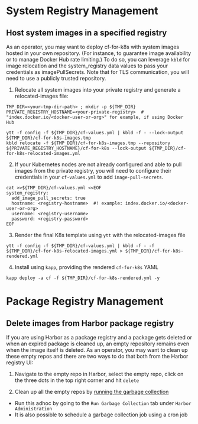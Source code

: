 # System Registry Management

## Host system images in a specified registry

As an operator, you may want to deploy cf-for-k8s with system images hosted in your own repository. (For instance, to guarantee image availability or to manage Docker Hub rate limiting.) To do so, you can leverage `kbld` for image relocation and the system_registry data values to pass your credentials as imagePullSecrets. Note that for TLS communication, you will need to use a publicly trusted repository.

1. Relocate all system images into your private registry and generate a relocated-images file:

  ```console
  TMP_DIR=<your-tmp-dir-path> ; mkdir -p ${TMP_DIR}
  PRIVATE_REGISTRY_HOSTNAME=<your-private-registry>  # "index.docker.io/<docker-user-or-org>" for example, if using Docker Hub

  ytt -f config -f ${TMP_DIR}/cf-values.yml | kbld -f - --lock-output ${TMP_DIR}/cf-for-k8s-images.tmp
  kbld relocate -f ${TMP_DIR}/cf-for-k8s-images.tmp --repository ${PRIVATE_REGISTRY_HOSTNAME}/cf-for-k8s --lock-output ${TMP_DIR}/cf-for-k8s-relocated-images.yml
  ```

2. If your Kubernetes nodes are not already configured and able to pull images from the private registry, you will need to configure their credentials in your `cf-values.yml` to add `image-pull-secrets`.

  ```console
  cat >>${TMP_DIR}/cf-values.yml <<EOF
  system_registry:
    add_image_pull_secrets: true
    hostname: <registry-hostname>  #! example: index.docker.io/<docker-user-or-org>
    username: <registry-username>
    password: <registry-password>
  EOF
  ```

3. Render the final K8s template using `ytt` with the relocated-images file

  ```console
  ytt -f config -f ${TMP_DIR}/cf-values.yml | kbld -f - -f ${TMP_DIR}/cf-for-k8s-relocated-images.yml > ${TMP_DIR}/cf-for-k8s-rendered.yml
  ```

4. Install using `kapp`, providing the rendered `cf-for-k8s` YAML

  ```console
  kapp deploy -a cf -f ${TMP_DIR}/cf-for-k8s-rendered.yml -y
  ```

# Package Registry Management

## Delete images from Harbor package registry

If you are using Harbor as a package registry and a package gets deleted or when an expired package is cleaned up, an empty repository remains even when the image itself is deleted. As an operator, you may want to clean up these empty repos and there are two ways to do that both from the Harbor registry UI:

1. Navigate to the empty repo in Harbor, select the empty repo, click on the three dots in the top right corner and hit `delete`

1. Clean up all the empty repos by [running the garbage collection](https://goharbor.io/docs/2.1.0/administration/garbage-collection/)
  - Run this adhoc by going to the `Run Garbage Collection` tab under `Harbor Administration`
  - It is also possible to schedule a garbage collection job using a cron job
